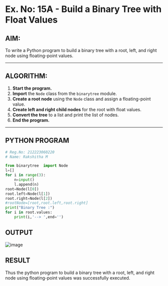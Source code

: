 # Ex. No: 15A - Build a Binary Tree with Float Values

## AIM:
To write a Python program to build a binary tree with a root, left, and right node using floating-point values.

---

## ALGORITHM:

1. **Start the program.**
2. **Import** the `Node` class from the `binarytree` module.
3. **Create a root node** using the `Node` class and assign a floating-point value.
4. **Create left and right child nodes** for the root with float values.
5. **Convert the tree** to a list and print the list of nodes.
6. **End the program.**

---

## PYTHON PROGRAM

```python
# Reg.No: 212223060220
# Name: Rakshitha M

from binarytree  import Node
l=[]
for i in range(3):
    n=input()
    l.append(n)
root=Node(l[0])
root.left=Node(l[1])
root.right=Node(l[2])
#rootNode=[root,root.left,root.right]
print("Binary Tree :")
for i in root.values:
    print(i,'--> ',end='')
```

## OUTPUT
![image](https://github.com/user-attachments/assets/cbf1deeb-1e31-406b-a3f6-d20ff3f75b9a)


## RESULT
Thus the python program to build a binary tree with a root, left, and right node using floating-point values was successfully executed.

